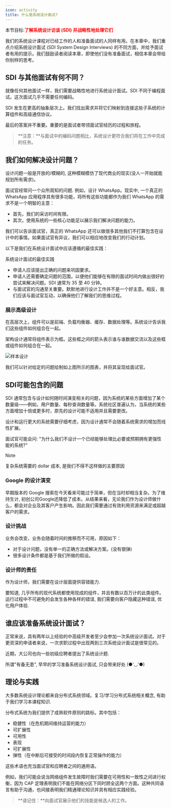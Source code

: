 ```yaml
---
icon: activity
title: 什么是系统设计面试?
---
```


本节目标:<font color=red>**了解系统设计访谈 (SDI) 并战略性地处理它们**</font>

我们的系统设计课程对已经工作的人和准备面试的人同样有用。在本章中，我们重点介绍系统设计面试 (SDI System Design Interviews) 的不同方面，并给予面试者有用的提示。我们鼓励读者阅读本章，即使他们没有准备面试，相信本章会带给你别样的思考。

## SDI 与其他面试有何不同？

就像任何其他面试一样，我们需要战略性地进行系统设计面试。SDI 不同于编程面试。这次面试几乎不需要任何编码。

SDI 发生在更高的抽象层次上。我们找出需求并将它们映射到连接这些子系统的计算组件和高级通信协议。

最后的答案并不重要。重要的是面试者带领面试官经历的过程和旅程。

> **注意：**与面试中的编码问题相比，系统设计更符合我们将在工作中完成的任务。

## 我们如何解决设计问题？

设计问题一般是开放的/模糊的, 这种模糊模仿了现代商业的现实(没人一开始就能规划所有需求)。

面试官经常问一个众所周知的问题. 例如，设计 WhatsApp。现实中, 一个真正的 WhatsApp 应用程序具有很多功能，将所有这些功能都作为我们 WhatsApp 的需求不是一个明智的主意：

- 首先，我们的采访时间有限。
- 其次，使用系统的一些核心功能足以展示我们解决问题的能力。

我们可以告诉面试官，真正的 WhatsApp 还可以做很多其他我们不打算包含在设计中的事情。如果面试官有异议，我们可以相应地改变我们的行动计划。

以下是我们在系统设计面试中应该遵循的最佳实践：

系统设计面试的最佳实践

- 申请人应该提出正确的问题来巩固要求。
- 申请人还需要确定问题的范围，以便他们能够在有限的面试时间内做出很好的尝试来解决问题。SDI 通常为 35 至 40 分钟。
- 与面试官的沟通至关重要。默默地进行设计工作并不是一个好主意。相反，我们应该与面试官互动，以确保他们了解我们的思维过程。

### 展示高级设计

在高层次上，组件可以是前端、负载均衡器、缓存、数据处理等。系统设计告诉我们这些组件如何组合在一起。

架构设计通常将组件表示为框。这些框之间的箭头表示谁与谁数据交流以及这些框或组件如何组合在一起。

![样本设计](https://cdn.jsdelivr.net/gh/gaoxiang15125/BlogImage@master/1675935366651.png)

我们可以针对给定的问题绘制如上图所示的图表，并将其呈现给面试官。

## SDI可能包含的问题

SDI 通常包含与设计如何随时间演变相关的问题，因为系统的某些方面增加了某个数量级——例如，用户数量、每秒查询数量等。系统社区普遍认为，当系统的某些方面增加十倍或更多时，原先的设计可能不适用并且需要更改。

设计和运行更大的系统需要仔细考虑，因为设计通常不会随着系统需求的增加而线性扩展。

面试官可能会问: "为什么我们不设计一个已经能够处理比必要或预期拥有更强性能的系统?"

> [!NOTE]
>
> 复杂系统需要的 dollar 成本, 是我们不得不这样做的主要原因

### Google 的设计演变

早期版本的 Google 搜索在今天看来可能过于简单，但在当时却相当复杂。为了维持生计, 初创公司Google还降低了成本。从结果来看，无论我们作为设计师做什么，都会对企业及其客户产生影响。因此我们需要通过有效利用资源来满足或超越客户的需求。

### 设计挑战

业务会改变，业务会随着时间的推移而不可用，原因如下：

- 对于设计问题，没有单一的正确方法或解决方案。(没有银弹)
- 很多设计条件都是基于我们所做的假设。

### 设计师的责任

作为设计师，我们需要在设计层面提供容错能力.

要知道, 几乎所有的现代系统都使用现成的组件，并且有数以百万计的此类组件。运行过程中不可避免的会发生各种各样的错误, 我们需要向客户隐藏这种错误, 优化用户体验.

## 谁应该准备系统设计面试？

正常来说，具有两年以上经验的中高级开发者至少会参加一次系统设计面试。对于更资深的申请者来说，一次求职过程中出现两到三次系统设计面试是很常见的。

近期，大公司也向一些初级应聘者提出了系统设计题.

所谓"有备无患", 早早的学习准备系统设计面试, 只会带来好处 (●'◡'●)

## 理论与实践

大多数系统设计理论都来自分布式系统领域。复习/学习分布式系统相关概念, 有助于我们学习本课程知识.

分布式系统为我们提供了成熟软件原则的路标。其中包括：

- 稳健性（在危机期间维持运营的能力）
- 可扩展性
- 可用性
- 表现
- 可扩展性
- 弹性（在中断后可接受的时间段内恢复正常操作的能力）

这些术语也充当面试官和应聘者之间的通用语。

例如，我们可能会说当网络组件发生故障时我们需要在可用性和一致性之间进行权衡，因为 CAP 定理表明我们不能在网络分区下同时顾全这两个方面。这种共同语言有助于沟通，也间接表明我们精通理论知识并具有相应实践经验。

> **请记住：**向面试官展示他们的技能是候选人的工作。